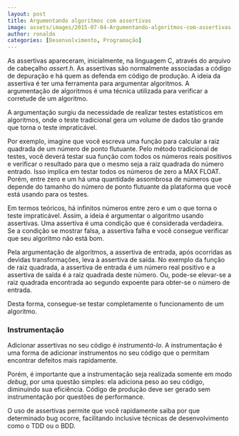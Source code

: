 ```yaml
---
layout: post
title: Argumentando algoritmos com assertivas
image: assets/images/2015-07-04-Argumentando-algoritmos-com-assertivas.jpeg
author: ronaldo
categories: [Desenvolvimento, Programação]
---
```


As assertivas apareceram, inicialmente, na linguagem C, através
do arquivo de cabeçalho *assert.h*. As assertivas são normalmente
associadas a código de depuração e há quem as defenda em código de
produção. A ideia da assertiva é ter uma ferramenta para argumentar
algoritmos. A argumentação de algoritmos é uma técnica utilizada para
verificar a corretude de um algoritmo.

A argumentação surgiu da necessidade de realizar testes estatísticos em
algoritmos, onde o teste tradicional gera um volume de dados tão grande
que torna o teste impraticável.

Por exemplo, imagine que você escreva uma função para calcular a raiz
quadrada de um número de ponto flutuante. Pelo método tradicional de
testes, você deverá testar sua função com todos os números reais
positivos e verificar o resultado para que o mesmo seja a raiz quadrada
do número entrado. Isso implica em testar todos os números de zero a MAX
FLOAT. Porém, entre zero e um há uma quantidade assombrosa de números
que depende do tamanho do número de ponto flutuante da plataforma que
você está usando para os testes.

Em termos teóricos, há infinitos números entre zero e um o que torna o
teste impraticável. Assim, a ideia é argumentar o algoritmo usando
assertivas. Uma assertiva é uma condição que é considerada verdadeira.
Se a condição se mostrar falsa, a assertiva falha e você consegue
verificar que seu algoritmo não está bom.

Pela argumentação de algoritmos, a assertiva de entrada, após ocorridas
as devidas transformações, leva à assertiva de saída. No exemplo da
função de raiz quadrada, a assertiva de entrada é um número real
positivo e a assertiva de saída é a raiz quadrada deste número. Ou,
pode-se elevar-se a raiz quadrada encontrada ao segundo expoente para
obter-se o número de entrada.

Desta forma, consegue-se testar completamente o funcionamento de um
algoritmo.

### Instrumentação

Adicionar assertivas no seu código é *instrumentá-lo*. A instrumentação
é uma forma de adicionar instrumentos no seu código que o permitam
encontrar defeitos mais rapidamente.

Porém, é importante que a instrumentação seja realizada somente em modo
*debug*, por uma questão simples: ela adiciona peso ao seu código,
diminuindo sua eficiência. Código de produção deve ser gerado sem
instrumentação por questões de performance.

O uso de assertivas permite que você rapidamente saiba por que
determinado bug ocorre, facilitando inclusive técnicas de
desenvolvimento como o TDD ou o BDD.
